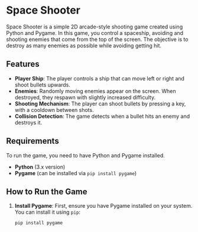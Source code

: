 # Space Shooter

Space Shooter is a simple 2D arcade-style shooting game created using Python and Pygame. In this game, you control a spaceship, avoiding and shooting enemies that come from the top of the screen. The objective is to destroy as many enemies as possible while avoiding getting hit.

## Features

- **Player Ship**: The player controls a ship that can move left or right and shoot bullets upwards.
- **Enemies**: Randomly moving enemies appear on the screen. When destroyed, they respawn with slightly increased difficulty.
- **Shooting Mechanism**: The player can shoot bullets by pressing a key, with a cooldown between shots.
- **Collision Detection**: The game detects when a bullet hits an enemy and destroys it.

## Requirements

To run the game, you need to have Python and Pygame installed.

- **Python** (3.x version)
- **Pygame** (can be installed via `pip install pygame`)

## How to Run the Game

1. **Install Pygame**:
   First, ensure you have Pygame installed on your system. You can install it using `pip`:
   ```bash
   pip install pygame
